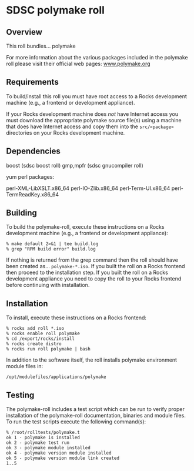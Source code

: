 # SDSC polymake roll

## Overview

This roll bundles... polymake

For more information about the various packages included in the polymake roll please visit their official web pages: www.polymake.org



## Requirements

To build/install this roll you must have root access to a Rocks development
machine (e.g., a frontend or development appliance).

If your Rocks development machine does *not* have Internet access you must
download the appropriate polymake source file(s) using a machine that does
have Internet access and copy them into the `src/<package>` directories on your
Rocks development machine.


## Dependencies

boost (sdsc boost roll) gmp,mpfr (sdsc gnucompiler roll)

yum perl packages:

perl-XML-LibXSLT.x86_64
perl-IO-Zlib.x86_64
perl-Term-UI.x86_64
perl-TermReadKey.x86_64



## Building

To build the polymake-roll, execute these instructions on a Rocks development
machine (e.g., a frontend or development appliance):

```shell
% make default 2>&1 | tee build.log
% grep "RPM build error" build.log
```

If nothing is returned from the grep command then the roll should have been
created as... `polymake-*.iso`. If you built the roll on a Rocks frontend then
proceed to the installation step. If you built the roll on a Rocks development
appliance you need to copy the roll to your Rocks frontend before continuing
with installation.

## Installation

To install, execute these instructions on a Rocks frontend:

```shell
% rocks add roll *.iso
% rocks enable roll polymake
% cd /export/rocks/install
% rocks create distro
% rocks run roll polymake | bash
```

In addition to the software itself, the roll installs polymake environment
module files in:

```shell
/opt/modulefiles/applications/polymake
```


## Testing

The polymake-roll includes a test script which can be run to verify proper
installation of the polymake-roll documentation, binaries and module files. To
run the test scripts execute the following command(s):

```shell
% /root/rolltests/polymake.t 
ok 1 - polymake is installed
ok 2 - polymake test run
ok 3 - polymake module installed
ok 4 - polymake version module installed
ok 5 - polymake version module link created
1..5
```
